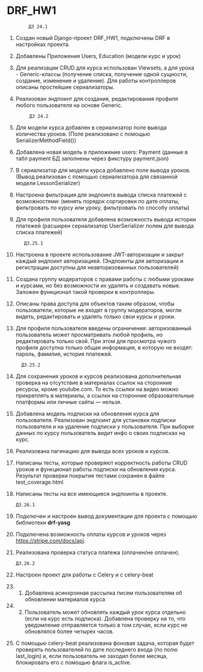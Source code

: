 # DRF_HW1

            ДЗ 24.1
1. Создан новый Django-проект DRF_HW1, подключены DRF в настройках проекта.
2. Добавлены Приложения Users, Education (модели курс и урок)
3. Для реализации CRUD для курса использован Viewsets, а для урока - Generic-классы
(получение списка, получение одной сущности, создание, изменение и удаление).
Для работы контроллеров описаны простейшие сериализаторы.
4. Реализован эндпоинт для создания, редактирования профиля любого пользователя на основе Generic.

            ДЗ 24.2
1. Для модели курса добавлен в сериализатор поле вывода количества уроков.
   (Поле реализовано с помощью SerializerMethodField())
2. Добавлена новая модель в приложение users: Payment
   (данные в табл payment БД заполнены через фикстуру payment.json)
3. В сериализатор для модели курса добавлено поле вывода уроков.
   (Вывод реализован с помощью сериализатора для связанной модели LessonSerializer)
4. Настроена фильтрация для эндпоинта вывода списка платежей с возможностями:
   (менять порядок сортировки по дате оплаты,
   фильтровать по курсу или уроку,
   фильтровать по способу оплаты)
5. Для профиля пользователя добавлена возможность вывода истории платежей
   (расширен сериализатор UserSerializer полем для вывода списка платежей)

          ДЗ.25.1
1. Настроена в проекте использование JWT-авторизации и закрыт каждый эндпоинт авторизацией.
   (Эндпоинты для авторизации и регистрации доступны для неавторизованных пользователей)
2. Создана группу модераторов с правами работы с любыми уроками и курсами, 
но без возможности их удалять и создавать новые. Заложен функционал такой проверки в контроллеры.
3. Описаны права доступа для объектов таким образом, чтобы пользователи, которые не входят в группу модераторов, 
могли видеть, редактировать и удалять только свои курсы и уроки.
4. Для профиля пользователя введены ограничения: авторизованный пользователь может просматривать любой профиль, 
но редактировать только свой. При этом для просмотра чужого профиля доступна только общая информация, 
в которую не входят: пароль, фамилия, история платежей.

         ДЗ.25.2
1. Для сохранения уроков и курсов реализована дополнительная проверка на отсутствие в материалах 
ссылок на сторонние ресурсы, кроме youtube.com. То есть ссылки на видео можно прикреплять в материалы, 
а ссылки на сторонние образовательные платформы или личные сайты — нельзя.
2. Добавлена модель подписки на обновления курса для пользователя. Реализован эндпоинт для установки 
подписки пользователя и на удаление подписки у пользователя. При выборке данных по курсу пользователь видит инфо
о своих подписках на курс.
3. Реализована пагинацию для вывода всех уроков и курсов.
4. Написаны тесты, которые проверяют корректность работы CRUD уроков и функционал работы подписки на обновления курса.
Результат проверки покрытия тестами сохранен в файле test_coverage.html
5. Написаны тесты на все имеющиеся эндпоинты в проекте.

       ДЗ.26.1
1. Подключен и настроен вывод документации для проекта с помощью библиотеки **drf-yasg** 
2. Подключена возможность оплаты курсов и уроков через https://stripe.com/docs/api.
3. Реализована проверка статуса платежа (оплачен/не оплачен).

       ДЗ.26.2
1. Настроен проект для работы с Celery и с celery-beat
2. 1. Добавлена асинхронная рассылка писем пользователям об обновлении материалов курса
2. 2. Пользователь может обновлять каждый урок курса отдельно (если на курс есть подписка). 
Добавлена проверку на то, что уведомление отправляется только в том случае, 
если курс не обновлялся более четырех часов.
3. С помощью celery-beat реализована фоновая задача, которая будет проверять пользователей 
по дате последнего входа (по полю last_login) и, если пользователь не заходил более месяца, 
блокировать его с помощью флага is_active.

